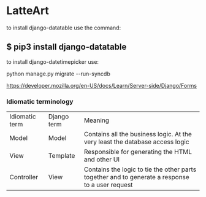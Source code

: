 # LatteArt

to install django-datatable use the command:

## $ pip3 install django-datatable

to install django-datetimepicker use:

python manage.py migrate --run-syncdb






https://developer.mozilla.org/en-US/docs/Learn/Server-side/Django/Forms

### Idiomatic terminology
<table>
<tr><td>Idiomatic term </td><td> Django term </td><td> Meaning</td></tr>
<tr><td>Model          </td><td> Model       </td><td>  Contains all the business logic. At the very least the database access logic</td></tr>
<tr><td>View           </td><td> Template    </td><td>  Responsible for generating the HTML and other UI</td></tr>
<tr><td>Controller     </td><td> View        </td><td>  Contains the logic to tie the other parts together and to generate a response to a user request</td></tr>
</table>
